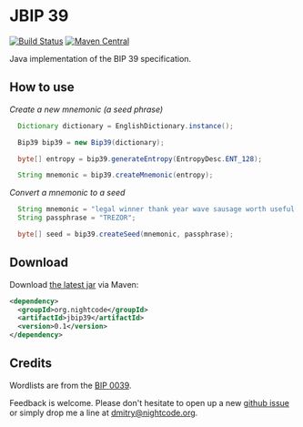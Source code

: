# JBIP 39

[![Build Status](https://travis-ci.org/nightcode/jbip39.svg?branch=master)](https://travis-ci.org/nightcode/jbip39)
[![Maven Central](https://img.shields.io/maven-central/v/org.nightcode/jbip39.svg)](http://search.maven.org/#search%7Cga%7C1%7Cg%3Aorg.nightcode%20AND%20a%3Ajbip39)

Java implementation of the BIP 39 specification.

How to use
----------

_Create a new mnemonic (a seed phrase)_
```java
  Dictionary dictionary = EnglishDictionary.instance();

  Bip39 bip39 = new Bip39(dictionary);

  byte[] entropy = bip39.generateEntropy(EntropyDesc.ENT_128);

  String mnemonic = bip39.createMnemonic(entropy);
```


_Convert a mnemonic to a seed_
```java
  String mnemonic = "legal winner thank year wave sausage worth useful legal winner thank yellow";
  String passphrase = "TREZOR";

  byte[] seed = bip39.createSeed(mnemonic, passphrase);
```

Download
--------

Download [the latest jar][1] via Maven:
```xml
<dependency>
  <groupId>org.nightcode</groupId>
  <artifactId>jbip39</artifactId>
  <version>0.1</version>
</dependency>
```

Credits
-------
Wordlists are from the [BIP 0039]([2]).



Feedback is welcome. Please don't hesitate to open up a new [github issue]([3]) or simply drop me a line at <dmitry@nightcode.org>.


 [1]: http://oss.sonatype.org/service/local/artifact/maven/redirect?r=releases&g=org.nightcode&a=jbip39&v=LATEST
 [2]: https://github.com/bitcoin/bips/tree/master/bip-0039
 [3]: https://github.com/nightcode/jbip39/issues
